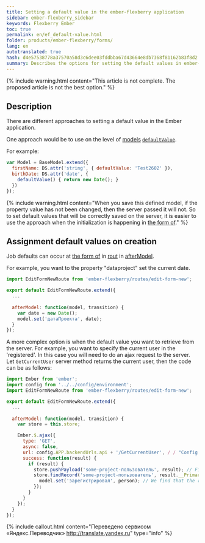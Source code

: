 ```yaml
--- 
title: Setting a default value in the ember-flexberry application 
sidebar: ember-flexberry_sidebar 
keywords: Flexberry Ember 
toc: true 
permalink: en/ef_default-value.html 
folder: products/ember-flexberry/forms/ 
lang: en 
autotranslated: true 
hash: d4e57538778a37570a58d3c6dee03fddbba67d43664e8db7368f81162b83f8d2 
summary: Describes the options for setting the default values in ember-flexberry application. 
--- 
```


{% include warning.html content="This article is not complete. The proposed article is not the best option." %} 

## Description 
There are different approaches to setting a default value in the Ember application. 

One approach would be to use on the level of [models](efd_model.html) [`defaultValue`](https://guides.emberjs.com/v2.4.0/models/defining-models/#toc_options). 

For example: 

```javascript
var Model = BaseModel.extend({
  firstName: DS.attr('string', { defaultValue: 'Test2602' }),
  birthDate: DS.attr('date', {
    defaultValue() { return new Date(); }
  })
});
``` 

{% include warning.html content="When you save this defined model, if the property value has not been changed, then the server passed it will not. 
So to set default values that will be correctly saved on the server, it is easier to use the approach when the initialization is happening in [the form of](ef_edit-form.html)." %} 

## Assignment default values on creation 

Job defaults can occur at [the form of](ef_edit-form.html) in [rout](ef_route.html) in [afterModel](http://emberjs.com/api/classes/Ember.Route.html#method_afterModel). 

For example, you want to the property "dataproject" set the current date. 

```javascript
import EditFormNewRoute from 'ember-flexberry/routes/edit-form-new';

export default EditFormNewRoute.extend({
  ...
  
  afterModel: function(model, transition) {
    var date = new Date();
    model.set('датаПроекта', date);
  }
});
``` 

A more complex option is when the default value you want to retrieve from the server. For example, you want to specify the current user in the 'registered'. In this case you will need to do an ajax request to the server. Let `GetCurrentUser` server method returns the current user, then the code can be as follows: 

```javascript
import Ember from 'ember';
import config from '../../config/environment';
import EditFormNewRoute from 'ember-flexberry/routes/edit-form-new';

export default EditFormNewRoute.extend({
  ...
  
  afterModel: function(model, transition) {
    var store = this.store;

    Ember.$.ajax({
      type: 'GET',
      async: false,
      url: config.APP.backendUrls.api + '/GetCurrentUser', / / "Config.APP.backendUrls.api" the recorded path to the server. 
      success: function(result) {
        if (result) {
          store.pushPayload('some-project-пользователь', result); // First convert the result in a model understand Ember. 
          store.findRecord('some-project-пользователь', result.__PrimaryKey).then(function(person) {
            model.set('зарегистрировал', person); // We find that the resulting model is written to with the desired property. 
          });
        }
      }
    });
  }
});
``` 



{% include callout.html content="Переведено сервисом «Яндекс.Переводчик» <http://translate.yandex.ru>" type="info" %}